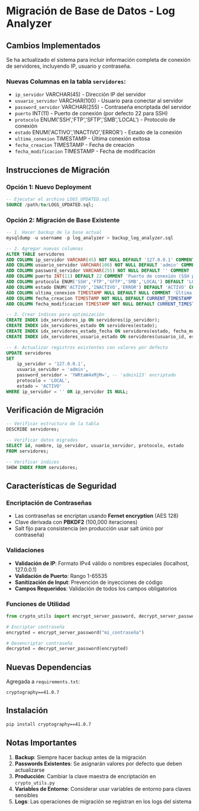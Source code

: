 # Migración de Base de Datos - Log Analyzer

## Cambios Implementados

Se ha actualizado el sistema para incluir información completa de conexión de servidores, incluyendo IP, usuario y contraseña.

### Nuevas Columnas en la tabla `servidores`:

- `ip_servidor` VARCHAR(45) - Dirección IP del servidor
- `usuario_servidor` VARCHAR(100) - Usuario para conectar al servidor  
- `password_servidor` VARCHAR(255) - Contraseña encriptada del servidor
- `puerto` INT(11) - Puerto de conexión (por defecto 22 para SSH)
- `protocolo` ENUM('SSH','FTP','SFTP','SMB','LOCAL') - Protocolo de conexión
- `estado` ENUM('ACTIVO','INACTIVO','ERROR') - Estado de la conexión
- `ultima_conexion` TIMESTAMP - Última conexión exitosa
- `fecha_creacion` TIMESTAMP - Fecha de creación
- `fecha_modificacion` TIMESTAMP - Fecha de modificación

## Instrucciones de Migración

### Opción 1: Nuevo Deployment
```sql
-- Ejecutar el archivo LOGS_UPDATED.sql
SOURCE /path/to/LOGS_UPDATED.sql;
```

### Opción 2: Migración de Base Existente
```sql
-- 1. Hacer backup de la base actual
mysqldump -u username -p log_analyzer > backup_log_analyzer.sql

-- 2. Agregar nuevas columnas
ALTER TABLE servidores 
ADD COLUMN ip_servidor VARCHAR(45) NOT NULL DEFAULT '127.0.0.1' COMMENT 'Dirección IP del servidor',
ADD COLUMN usuario_servidor VARCHAR(100) NOT NULL DEFAULT 'admin' COMMENT 'Usuario para conectar al servidor',
ADD COLUMN password_servidor VARCHAR(255) NOT NULL DEFAULT '' COMMENT 'Contraseña del servidor (encriptada)',
ADD COLUMN puerto INT(11) DEFAULT 22 COMMENT 'Puerto de conexión (SSH por defecto)',
ADD COLUMN protocolo ENUM('SSH','FTP','SFTP','SMB','LOCAL') DEFAULT 'LOCAL' COMMENT 'Protocolo de conexión',
ADD COLUMN estado ENUM('ACTIVO','INACTIVO','ERROR') DEFAULT 'ACTIVO' COMMENT 'Estado de la conexión',
ADD COLUMN ultima_conexion TIMESTAMP NULL DEFAULT NULL COMMENT 'Última vez que se conectó exitosamente',
ADD COLUMN fecha_creacion TIMESTAMP NOT NULL DEFAULT CURRENT_TIMESTAMP COMMENT 'Fecha de creación del registro',
ADD COLUMN fecha_modificacion TIMESTAMP NOT NULL DEFAULT CURRENT_TIMESTAMP ON UPDATE CURRENT_TIMESTAMP COMMENT 'Fecha de última modificación';

-- 3. Crear índices para optimización
CREATE INDEX idx_servidores_ip ON servidores(ip_servidor);
CREATE INDEX idx_servidores_estado ON servidores(estado);
CREATE INDEX idx_servidores_estado_fecha ON servidores(estado, fecha_modificacion);
CREATE INDEX idx_servidores_usuario_estado ON servidores(usuario_id, estado);

-- 4. Actualizar registros existentes con valores por defecto
UPDATE servidores 
SET 
    ip_servidor = '127.0.0.1',
    usuario_servidor = 'admin',
    password_servidor = 'YWRtaW4xMjM=', -- 'admin123' encriptado
    protocolo = 'LOCAL',
    estado = 'ACTIVO'
WHERE ip_servidor = '' OR ip_servidor IS NULL;
```

## Verificación de Migración

```sql
-- Verificar estructura de la tabla
DESCRIBE servidores;

-- Verificar datos migrados
SELECT id, nombre, ip_servidor, usuario_servidor, protocolo, estado 
FROM servidores;

-- Verificar índices
SHOW INDEX FROM servidores;
```

## Características de Seguridad

### Encriptación de Contraseñas
- Las contraseñas se encriptan usando **Fernet encryption** (AES 128)
- Clave derivada con **PBKDF2** (100,000 iteraciones)
- Salt fijo para consistencia (en producción usar salt único por contraseña)

### Validaciones
- **Validación de IP**: Formato IPv4 válido o nombres especiales (localhost, 127.0.0.1)
- **Validación de Puerto**: Rango 1-65535
- **Sanitización de Input**: Prevención de inyecciones de código
- **Campos Requeridos**: Validación de todos los campos obligatorios

### Funciones de Utilidad
```python
from crypto_utils import encrypt_server_password, decrypt_server_password

# Encriptar contraseña
encrypted = encrypt_server_password("mi_contraseña")

# Desencriptar contraseña  
decrypted = decrypt_server_password(encrypted)
```

## Nuevas Dependencias

Agregada a `requirements.txt`:
```
cryptography==41.0.7
```

## Instalación
```bash
pip install cryptography==41.0.7
```

## Notas Importantes

1. **Backup**: Siempre hacer backup antes de la migración
2. **Passwords Existentes**: Se asignarán valores por defecto que deben actualizarse
3. **Producción**: Cambiar la clave maestra de encriptación en `crypto_utils.py`
4. **Variables de Entorno**: Considerar usar variables de entorno para claves sensibles
5. **Logs**: Las operaciones de migración se registran en los logs del sistema
